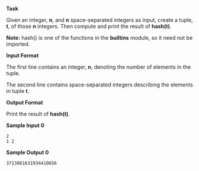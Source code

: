 **Task**

Given an integer, **n**, and **n** space-separated integers as input, create a tuple, **t**, of those **n** integers. Then compute and print the result of **hash(t)**.

**Note:** hash() is one of the functions in the __builtins__ module, so it need not be imported.

**Input Format**

The first line contains an integer, **n**, denoting the number of elements in the tuple. 

The second line contains  space-separated integers describing the elements in tuple **t**.

**Output Format**

Print the result of **hash(t)**.

**Sample Input 0**

```
2
1 2
```

**Sample Output 0**

```
3713081631934410656
```